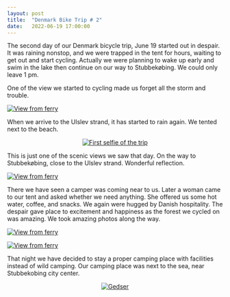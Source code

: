 ```yaml
---
layout: post
title:  "Denmark Bike Trip # 2"
date:   2022-06-19 17:00:00
---
```



The second day of our Denmark bicycle trip, June 19 started out in despair. It was raining nonstop, and we were trapped in the tent for hours, waiting to get out and start cycling. Actually we were planning to wake up early and swim in the lake then continue on our way to Stubbekøbing. We could only leave 1 pm. 

One of the view we started to cycling made us forget all the storm and trouble.

<a href="/assets/gelincik.jpg"><img src="https://irem.dev/assets/gelincik.jpg" alt="View from ferry" /></a>

When we arrive to the Ulslev strand, it has started to rain again. We tented next to the beach.

<p style="text-align:center">
<a href="https://irem.dev/assets/tent.jpg"><img src="https://irem.dev/assets/tent_small.jpg" style="max-width:75%" alt="First selfie of the trip"/></a>
</p>

This is just one of the scenic views we saw that day. On the way to Stubbekøbing, close to the Ulslev strand. Wonderful reflection.

<a href="/assets/lakeview.jpg"><img src="https://irem.dev/assets/lakeview_small.jpg" alt="View from ferry" /></a>

There we have seen a camper was coming near to us. Later a woman came to our tent and asked whether we need anything. She offered us some hot water, coffee, and snacks. We again were hugged by Danish hospitality. The despair gave place to excitement and happiness as the forest we cycled on was amazing. We took amazing photos along the way. 

<a href="/assets/fieldview.jpg"><img src="https://irem.dev/assets/fieldview_small.jpg" alt="View from ferry" /></a>

<a href="/assets/house.jpg"><img src="https://irem.dev/assets/house_small.jpg" alt="View from ferry" /></a>

That night we have decided to stay a proper camping place with facilities instead of wild camping.  Our camping place was next to the sea, near Stubbekobing city center. 

<p style="text-align:center">
<a href="/assets/camp.jpg"><img src="https://irem.dev/assets/camp_small.jpg" style="max-width:75%" alt="Gedser" /></a>
</p>


